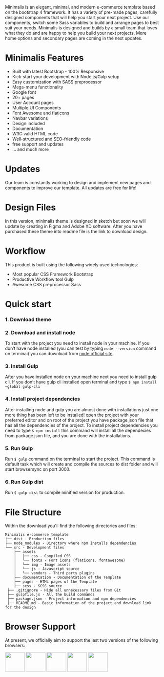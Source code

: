 Minimalis is an elegant, minimal, and modern e-commerce template based on the bootstrap 4 framework.
It has a variety of pre-made pages, carefully designed components that will help you start your next project.
Use our components, switch some Sass variables to build and arrange pages to best suit your needs.
Minimalis is designed and builds by a small team that loves what they do and are happy to help you build your next projects.
More home options and secondary pages are coming in the next updates.

# Minimalis Features
- Built with latest Bootstrap - 100% Responsive
- Kick-start your development with Node.js/Gulp setup
- Easy customization with SASS preprocessor
- Mega-menu functionality
- Google font
- 20+ pages
- User Account pages
- Multiple UI Components
- Font Awesome and flaticons
- Navbar variations
- Design included
- Documentation
- W3C valid HTML code
- Well-structured and SEO-friendly code
- free support and updates
- … and much more


# Updates
Our team is constantly working to design and implement new pages and components to improve our template. All updates are free for life!


# Design Files
In this version, minimalis theme is designed in sketch but soon we will update by creating in Figma and Adobe XD software. After you have purchased these theme into readme file is the link to download design.


# Workflow
This product is built using the following widely used technologies:

- Most popular CSS Framework Bootstrap
- Productive Workflow tool Gulp
- Awesome CSS preprocessor Sass


# Quick start

### 1. Download theme

### 2. Download and install node
To start with the project you need to install node in your machine. If you don’t have node installed (you can test by typing `node --version` command on terminal) you can download from [node official site](https://nodejs.org/en/download/).

### 3. Install Gulp
After you have installed node on your machine next you need to install gulp cli. If you don’t have gulp cli installed open terminal and type `$ npm install –global gulp-cli`

### 4. Install project dependencies
After installing node and gulp you are almost done with installations just one more thing has been left to be installed! open the project with your preferred editor and on root of the project you have package.json file that has all the dependencies of the project. To install project dependencies you need to type `$ npm install` this command will install all the dependecies from package.json file, and you are done with the installations.

### 5. Run Gulp
Run `$ gulp` command on the terminal to start the project. This command is default task which will create and compile the sources to dist folder and will start browsersync on port 3000.

### 6. Run Gulp dist
Run `$ gulp dist` to compile minified version for production.


# File Structure
Within the download you'll find the following directories and files:

```
Minimalis e-commerce template
├── dist - Production files
├── node_modules - Directory where npm installs dependencies
└── src - Development files
    ├── assets
    │   ├── css - Compiled CSS
    │   └── fonts - Font icons (flaticons, fontawesome)
    │   └── img - Image assets
    │   └── js - Javascript source
    │   └── vendors - Third party plugins
    ├── documentation - Documentation of the Template
    ├── pages - HTML pages of the Template
    ├── scss - SCSS source
 ├── .gitignore - Hide all unnecessary files from Git
 ├── gulpfile.js - All the build commands
 ├── package.json - Project information and npm dependencies
 ├── README.md - Basic information of the project and download link for the design
```

# Browser Support

At present, we officially aim to support the last two versions of the following browsers:

<img src="https://s3.amazonaws.com/creativetim_bucket/github/browser/chrome.png" width="64" height="64"> <img src="https://s3.amazonaws.com/creativetim_bucket/github/browser/firefox.png" width="64" height="64"> <img src="https://s3.amazonaws.com/creativetim_bucket/github/browser/edge.png" width="64" height="64"> <img src="https://s3.amazonaws.com/creativetim_bucket/github/browser/safari.png" width="64" height="64"> <img src="https://s3.amazonaws.com/creativetim_bucket/github/browser/opera.png" width="64" height="64">
